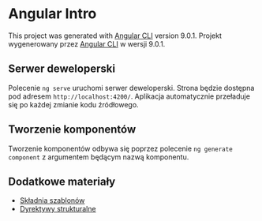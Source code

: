# Angular Intro

This project was generated with [Angular CLI](https://github.com/angular/angular-cli) version 9.0.1.
Projekt wygenerowany przez [Angular CLI](https://github.com/angular/angular-cli) w wersji 9.0.1.

## Serwer deweloperski

Polecenie `ng serve` uruchomi serwer deweloperski. Strona będzie dostępna pod adresem `http://localhost:4200/`.
Aplikacja automatycznie przeładuje się po każdej zmianie kodu źródłowego.

## Tworzenie komponentów

Tworzenie komponentów odbywa się poprzez polecenie `ng generate component` z argumentem będącym nazwą komponentu.

## Dodatkowe materiały

* [Składnia szablonów](https://angular.io/guide/template-syntax)
* [Dyrektywy strukturalne](https://angular.io/guide/structural-directives)
